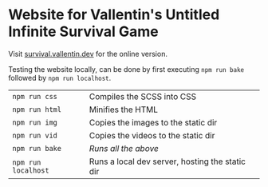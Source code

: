 # Website for Vallentin's Untitled Infinite Survival Game

Visit [survival.vallentin.dev](https://survival.vallentin.dev) for the online version.

Testing the website locally, can be done by first executing `npm run bake` followed by `npm run localhost`.

|                     |                                                 |
| ------------------- | ----------------------------------------------- |
| `npm run css`       | Compiles the SCSS into CSS                      |
| `npm run html`      | Minifies the HTML                               |
| `npm run img`       | Copies the images to the static dir             |
| `npm run vid`       | Copies the videos to the static dir             |
| `npm run bake`      | _Runs all the above_                            |
| `npm run localhost` | Runs a local dev server, hosting the static dir |
